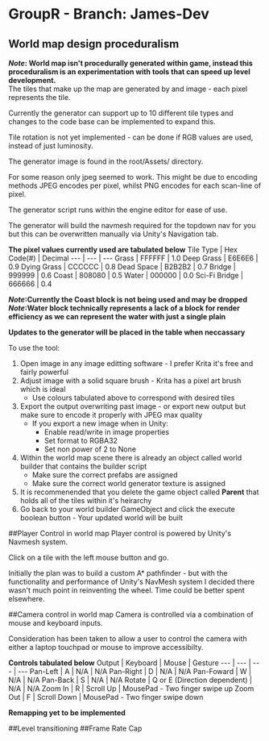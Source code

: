 # GroupR - Branch: James-Dev
## World map design proceduralism
**_Note_: World map isn't procedurally generated within game, instead this proceduralism is an experimentation with tools that can speed up level development.**<br/>
The tiles that make up the map are generated by and image - each pixel represents the tile.<br/>

Currently the generator can support up to 10 different tile types and changes to the code base can be implemented to expand this.<br/>

Tile rotation is not yet implemented - can be done if RGB values are used, instead of just luminosity.<br/>

The generator image is found in the root/Assets/ directory.<br/>

For some reason only jpeg seemed to work. This might be due to encoding methods JPEG encodes per pixel, 
whilst PNG encodes for each scan-line of pixel.<br/>

The generator script runs within the engine editor for ease of use.<br/>

The generator will build the navmesh required for the topdown nav for you but this can be overwritten manually via Unity's Navigation tab.<br/>

**The pixel values currently used are tabulated below**
Tile Type | Hex Code(#) | Decimal
--- | --- | ---
Grass | FFFFFF | 1.0
Deep Grass | E6E6E6 | 0.9
Dying Grass | CCCCCC | 0.8
Dead Space | B2B2B2 | 0.7
Bridge | 999999 | 0.6
Coast | 808080 | 0.5
Water | 000000 | 0.0
Sci-Fi Bridge | 666666 | 0.4

**_Note_:Currently the Coast block is not being used and may be dropped**<br/>
**_Note_:Water block technically represents a lack of a block for render efficiency as we can represent the water with just a single plain**<br/>

**Updates to the generator will be placed in the table when neccassary**<br/>

To use the tool:<br/>
1. Open image in any image editting software - I prefer Krita it's free and fairly powerful
2. Adjust image with a solid square brush - Krita has a pixel art brush which is ideal
    * Use colours tabulated above to correspond with desired tiles
3. Export the output overwriting past image - or export new output but make sure to encode it properly with JPEG max quality
    * If you export a new image when in Unity:
      * Enable read/write in image properties
      * Set format to RGBA32
      * Set non power of 2 to None
4. Within the world map scene there is already an object called world builder that contains the builder script
    * Make sure the correct prefabs are assigned
    * Make sure the correct world generator texture is assigned
5. It is recommenended that you delete the game object called **Parent** that holds all of the tiles within it's heirarchy
6. Go back to your world builder GameObject and click the execute boolean button - Your updated world will be built<br/>

##Player Control in world map
Player control is powered by Unity's Navmesh system.<br/>

Click on a tile with the left mouse button and go.<br/>

Initially the plan was to build a custom A* pathfinder - but with the functionality and performance of Unity's NavMesh system I decided there wasn't much point in reinventing the wheel. Time could be better spent elsewhere.<br/>
 
##Camera control in world map
Camera is controlled via a combination of mouse and keyboard inputs.<br/>

Consideration has been taken to allow a user to control the camera with either a laptop touchpad or mouse to improve accessibilty.<br/>

**Controls tabulated below**
Output | Keyboard | Mouse | Gesture
--- | --- | --- | ---
Pan-Left | A | N/A | N/A
Pan-Right | D | N/A | N/A
Pan-Foward | W | N/A | N/A
Pan-Back | S | N/A | N/A
Rotate | Q or E (Direction dependent) | N/A | N/A
Zoom In | R | Scroll Up | MousePad - Two finger swipe up
Zoom Out | F | Scroll Down | MousePad - Two finger swipe down

**Remapping yet to be implemented**

##Level transitioning
##Frame Rate Cap

